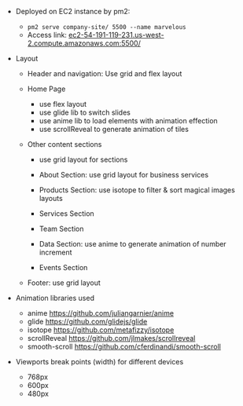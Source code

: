- Deployed on EC2 instance by pm2:

  - `pm2 serve company-site/ 5500 --name marvelous`
  - Access link: [ec2-54-191-119-231.us-west-2.compute.amazonaws.com:5500/](ec2-54-191-119-231.us-west-2.compute.amazonaws.com:5500)


- Layout

  - Header and navigation: Use grid and flex layout

  - Home Page

    - use flex layout
    - use glide lib to switch slides
    - use anime lib to load elements with animation effection
    - use scrollReveal to generate animation of tiles

  - Other content sections

    - use grid layout for sections

    - About Section: use grid layout for business services
    - Products Section: use isotope to filter & sort magical images layouts
    - Services Section
    - Team Section
    - Data Section: use anime to generate animation of number increment
    - Events Section

  - Footer: use grid layout

* Animation libraries used

  - anime https://github.com/juliangarnier/anime
  - glide https://github.com/glidejs/glide
  - isotope https://github.com/metafizzy/isotope
  - scrollReveal https://github.com/jlmakes/scrollreveal
  - smooth-scroll https://github.com/cferdinandi/smooth-scroll

* Viewports break points (width) for different devices

  - 768px
  - 600px
  - 480px
